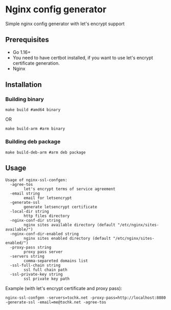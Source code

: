 # Nginx config generator

Simple nginx config generator with let's encrypt support

## Prerequisites

- Go 1.16+
- You need to have certbot installed, if you want to use let's encrypt certificate generation.
- Nginx

## Installation

### Building binary

```shell
make build #amd64 binary
```
OR
```shell
make build-arm #arm binary
```


### Building deb package

```shell
make build-deb-arm #arm deb package
```

## Usage

```
Usage of nginx-ssl-confgen:
  -agree-tos
        let's encrypt terms of service agreement
  -email string
        email for letsencrypt
  -generate-ssl
        generate letsencrypt certificate
  -local-dir string
        http files directory
  -nginx-conf-dir string
        nginx sites available directory (default "/etc/nginx/sites-available/")
  -nginx-conf-dir-enabled string
        nginx sites enabled directory (default "/etc/nginx/sites-enabled/")
  -proxy-pass string
        proxy pass server
  -servers string
        comma-separeted domains list
  -ssl-full-chain string
        ssl full chain path
  -ssl-private-key string
        ssl private key path
```

Example (with let's encrypt certificate and proxy pass):
```shell
nginx-ssl-confgen -servers=tochk.net -proxy-pass=http://localhost:8080 -generate-ssl -email=me@tochk.net -agree-tos
```

